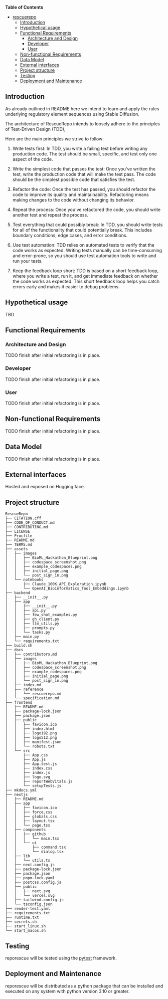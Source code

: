 **Table of Contents**

-   [rescuerepo](#project-name-rescuerepo)
    -   [Introduction](#introduction)
    -   [Hypothetical usage](#usage)
    -   [Functional Requirements](#functional-requirements)
        -   [Architecture and Design](#architecture-and-design)
        -   [Developer](#developer)
        -   [User](#user)   
    -   [Non-functional Requirements](#non-functional-requirements)
    -   [Data Model](#data-model)
    -   [External interfaces](#external-interfaces)
    -   [Project structure](#structure)
    -   [Testing](#testing)
    -   [Deployment and Maintenance](#deployment-and-maintenance)


## Introduction

As already outlined in README here we intend to learn and apply the rules underlying regulatory element sequences using Stable Diffusion.

The architecture of RescueRepo intends to loosely adhere to the principles of Test-Driven Design (TDD),

Here are the main principles we strive to follow:

1. Write tests first: In TDD, you write a failing test before writing any production code. The test should be small, specific, and test only one aspect of the code.

2. Write the simplest code that passes the test: Once you've written the test, write the production code that will make the test pass. The code should be the simplest possible code that satisfies the test.

3. Refactor the code: Once the test has passed, you should refactor the code to improve its quality and maintainability. Refactoring means making changes to the code without changing its behavior.

4. Repeat the process: Once you've refactored the code, you should write another test and repeat the process.

5. Test everything that could possibly break: In TDD, you should write tests for all of the functionality that could potentially break. This includes boundary conditions, edge cases, and error conditions.

6. Use test automation: TDD relies on automated tests to verify that the code works as expected. Writing tests manually can be time-consuming and error-prone, so you should use test automation tools to write and run your tests.

7. Keep the feedback loop short: TDD is based on a short feedback loop, where you write a test, run it, and get immediate feedback on whether the code works as expected. This short feedback loop helps you catch errors early and makes it easier to debug problems.

## Hypothetical usage

TBD

## Functional Requirements

### Architecture and Design

TODO finish after initial refactoring is in place.

### Developer

TODO finish after initial refactoring is in place.

### User

TODO finish after initial refactoring is in place.

## Non-functional Requirements

TODO finish after initial refactoring is in place.


## Data Model

TODO finish after initial refactoring is in place.

## External interfaces

Hosted and exposed on Hugging face.

## Project structure

```
RescueRepo
├── CITATION.cff
├── CODE_OF_CONDUCT.md
├── CONTRIBUTING.md
├── LICENSE
├── Procfile
├── README.md
├── TERMS.md
├── assets
│   ├── images
│   │   ├── BioML_Hackathon_Blueprint.png
│   │   ├── codespace_screenshot.png
│   │   ├── example_codespaces.png
│   │   ├── initial_page.png
│   │   └── post_sign_in.png
│   └── notebooks
│       ├── Claude_100K_API_Exploration.ipynb
│       └── OpenAI_Bioinformatics_Tool_Embeddings.ipynb
├── backend
│   ├── __init__.py
│   ├── app
│   │   ├── __init__.py
│   │   ├── api.py
│   │   ├── few_shot_examples.py
│   │   ├── gh_client.py
│   │   ├── llm_utils.py
│   │   ├── prompts.py
│   │   └── tasks.py
│   ├── main.py
│   └── requirements.txt
├── build.sh
├── docs
│   ├── contributors.md
│   ├── images
│   │   ├── BioML_Hackathon_Blueprint.png
│   │   ├── codespace_screenshot.png
│   │   ├── example_codespaces.png
│   │   ├── initial_page.png
│   │   └── post_sign_in.png
│   ├── index.md
│   ├── reference
│   │   └── rescuerepo.md
│   └── specification.md
├── frontend
│   ├── README.md
│   ├── package-lock.json
│   ├── package.json
│   ├── public
│   │   ├── favicon.ico
│   │   ├── index.html
│   │   ├── logo192.png
│   │   ├── logo512.png
│   │   ├── manifest.json
│   │   └── robots.txt
│   └── src
│       ├── App.css
│       ├── App.js
│       ├── App.test.js
│       ├── index.css
│       ├── index.js
│       ├── logo.svg
│       ├── reportWebVitals.js
│       └── setupTests.js
├── mkdocs.yml
├── nextjs
│   ├── README.md
│   ├── app
│   │   ├── favicon.ico
│   │   ├── force.css
│   │   ├── globals.css
│   │   ├── layout.tsx
│   │   └── page.tsx
│   ├── components
│   │   ├── github
│   │   │   └── main.tsx
│   │   └── ui
│   │       ├── command.tsx
│   │       └── dialog.tsx
│   ├── lib
│   │   └── utils.ts
│   ├── next.config.js
│   ├── package-lock.json
│   ├── package.json
│   ├── pnpm-lock.yaml
│   ├── postcss.config.js
│   ├── public
│   │   ├── next.svg
│   │   └── vercel.svg
│   ├── tailwind.config.js
│   └── tsconfig.json
├── render-test.yaml
├── requirements.txt
├── runtime.txt
├── secrets.sh
├── start_linux.sh
└── start_macos.sh

```

## Testing

reporescue will be tested using the [pytest](https://docs.pytest.org/en/stable/) framework.


## Deployment and Maintenance

reporescue will be distributed as a python package that can be installed and executed on any system with python version 3.10 or greater.
